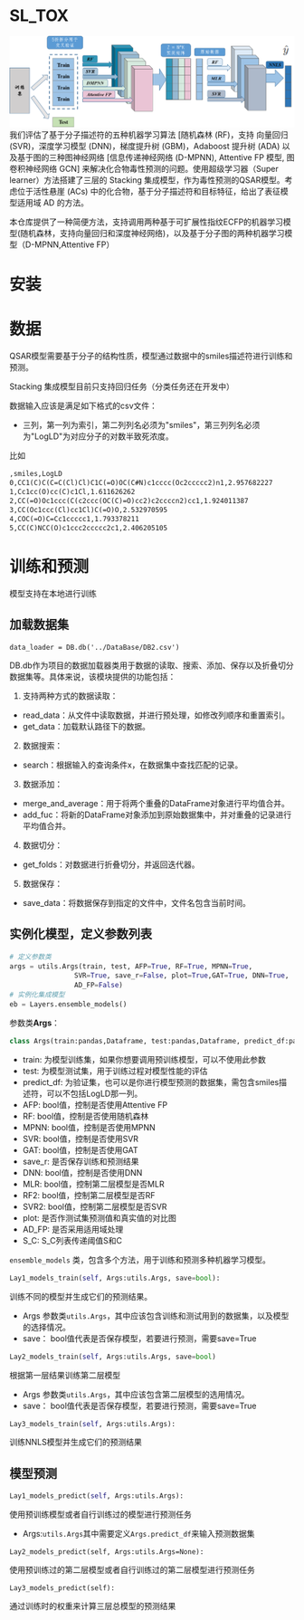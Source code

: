 # SL_TOX

![](P/图片1.png)
我们评估了基于分子描述符的五种机器学习算法 [随机森林 (RF)，支持 向量回归 (SVR)，深度学习模型 (DNN)，梯度提升树 (GBM)，Adaboost 提升树 (ADA) 以及基于图的三种图神经网络 [信息传递神经网络 (D-MPNN), Attentive FP 模型, 图卷积神经网络 GCN] 来解决化合物毒性预测的问题。使用超级学习器（Super learner）方法搭建了三层的 Stacking 集成模型，作为毒性预测的QSAR模型。考虑位于活性悬崖 (ACs) 中的化合物，基于分子描述符和目标特征，给出了表征模型适用域 AD 的方法。

本仓库提供了一种简便方法，支持调用两种基于可扩展性指纹ECFP的机器学习模型(随机森林，支持向量回归和深度神经网络)，以及基于分子图的两种机器学习模型（D-MPNN,Attentive FP）

# 安装


# 数据

QSAR模型需要基于分子的结构性质，模型通过数据中的smiles描述符进行训练和预测。

Stacking 集成模型目前只支持回归任务（分类任务还在开发中）

数据输入应该是满足如下格式的csv文件：
* 三列，第一列为索引，第二列列名必须为"smiles"，第三列列名必须为"LogLD"为对应分子的对数半致死浓度。

比如
```
,smiles,LogLD
0,CC1(C)C(C=C(Cl)Cl)C1C(=O)OC(C#N)c1cccc(Oc2ccccc2)n1,2.957682227
1,Cc1cc(O)cc(C)c1Cl,1.611626262
2,CC(=O)Oc1ccc(C(c2ccc(OC(C)=O)cc2)c2ccccn2)cc1,1.924011387
3,CC(Oc1ccc(Cl)cc1Cl)C(=O)O,2.532970595
4,COC(=O)C=Cc1ccccc1,1.793378211
5,CC(C)NCC(O)c1ccc2ccccc2c1,2.406205105
```

# 训练和预测

模型支持在本地进行训练
## 加载数据集

```
data_loader = DB.db('../DataBase/DB2.csv')
```
DB.db作为项目的数据加载器类用于数据的读取、搜索、添加、保存以及折叠切分数据集等。具体来说，该模块提供的功能包括：

1. 支持两种方式的数据读取：
   
  - read_data：从文件中读取数据，并进行预处理，如修改列顺序和重置索引。
  - get_data：加载默认路径下的数据。
2. 数据搜索：
   
  - search：根据输入的查询条件x，在数据集中查找匹配的记录。
3. 数据添加：
  
  - merge_and_average：用于将两个重叠的DataFrame对象进行平均值合并。
  - add_fuc：将新的DataFrame对象添加到原始数据集中，并对重叠的记录进行平均值合并。
4. 数据切分：
  
  - get_folds：对数据进行折叠切分，并返回迭代器。
5. 数据保存：
  
  - save_data：将数据保存到指定的文件中，文件名包含当前时间。

## 实例化模型，定义参数列表


```python
# 定义参数类
args = utils.Args(train, test, AFP=True, RF=True, MPNN=True,
                SVR=True, save_r=False, plot=True,GAT=True, DNN=True,
                AD_FP=False)
# 实例化集成模型
eb = Layers.ensemble_models()
```

参数类**Args**：
```python
class Args(train:pandas,Dataframe, test:pandas,Dataframe, predict_df:pandas,Dataframe,AFP=bool, RF=bool, MPNN=bool, SVR=bool, GAT=bool,save_r=bool,DNN=bool,MLR=bool, RF2=bool, SVR2=bool,plot=bool, AD_FP=bool,S_C=[0.8, 0.4]):
```

* train: 为模型训练集，如果你想要调用预训练模型，可以不使用此参数
* test: 为模型测试集，用于训练过程对模型性能的评估
* predict_df: 为验证集，也可以是你进行模型预测的数据集，需包含smiles描述符，可以不包括LogLD那一列。 
* AFP: bool值，控制是否使用Attentive FP
* RF: bool值，控制是否使用随机森林
* MPNN: bool值，控制是否使用MPNN
* SVR: bool值，控制是否使用SVR
* GAT: bool值，控制是否使用GAT
* save_r: 是否保存训练和预测结果
* DNN: bool值，控制是否使用DNN
* MLR: bool值，控制第二层模型是否MLR
* RF2: bool值，控制第二层模型是否RF
* SVR2: bool值，控制第二层模型是否SVR
* plot: 是否作测试集预测值和真实值的对比图
* AD_FP: 是否采用适用域处理
* S_C: S_C列表传递阈值S和C


`ensemble_models` 类，包含多个方法，用于训练和预测多种机器学习模型。

```python
Lay1_models_train(self, Args:utils.Args, save=bool):
```
训练不同的模型并生成它们的预测结果。

* Args 参数类`utils.Args`，其中应该包含训练和测试用到的数据集，以及模型的选择情况。
* save： bool值代表是否保存模型，若要进行预测，需要save=True

```python
Lay2_models_train(self, Args:utils.Args, save=bool)
```
根据第一层结果训练第二层模型

* Args 参数类`utils.Args`，其中应该包含第二层模型的选用情况。
* save： bool值代表是否保存模型，若要进行预测，需要save=True

```python
Lay3_models_train(self, Args:utils.Args):
```
训练NNLS模型并生成它们的预测结果


## 模型预测
```python
Lay1_models_predict(self, Args:utils.Args):
```
使用预训练模型或者自行训练过的模型进行预测任务
* Args:`utils.Args`其中需要定义`Args.predict_df`来输入预测数据集


```
Lay2_models_predict(self, Args:utils.Args=None):
```
使用预训练过的第二层模型或者自行训练过的第二层模型进行预测任务


```
Lay3_models_predict(self):
```
通过训练时的权重来计算三层总模型的预测结果

